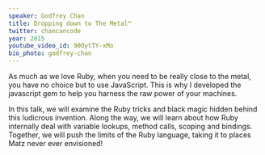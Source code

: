 ```yaml
---
speaker: Godfrey Chan
title: Dropping down to The Metal™
twitter: chancancode
year: 2015
youtube_video_id: 90OytTY-xMo
bio_photo: godfrey-chan
---
```


As much as we love Ruby, when you need to be really close to the metal, you have no choice but to use JavaScript. This is why I developed the javascript gem to help you harness the raw power of your machines.

In this talk, we will examine the Ruby tricks and black magic hidden behind this ludicrous invention. Along the way, we will learn about how Ruby internally deal with variable lookups, method calls, scoping and bindings. Together, we will push the limits of the Ruby language, taking it to places Matz never ever envisioned!
